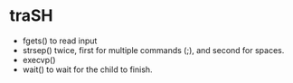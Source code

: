 # traSH

- fgets() to read input
- strsep() twice, first for multiple commands (;), and second for spaces.
- execvp()
- wait() to wait for the child to finish.